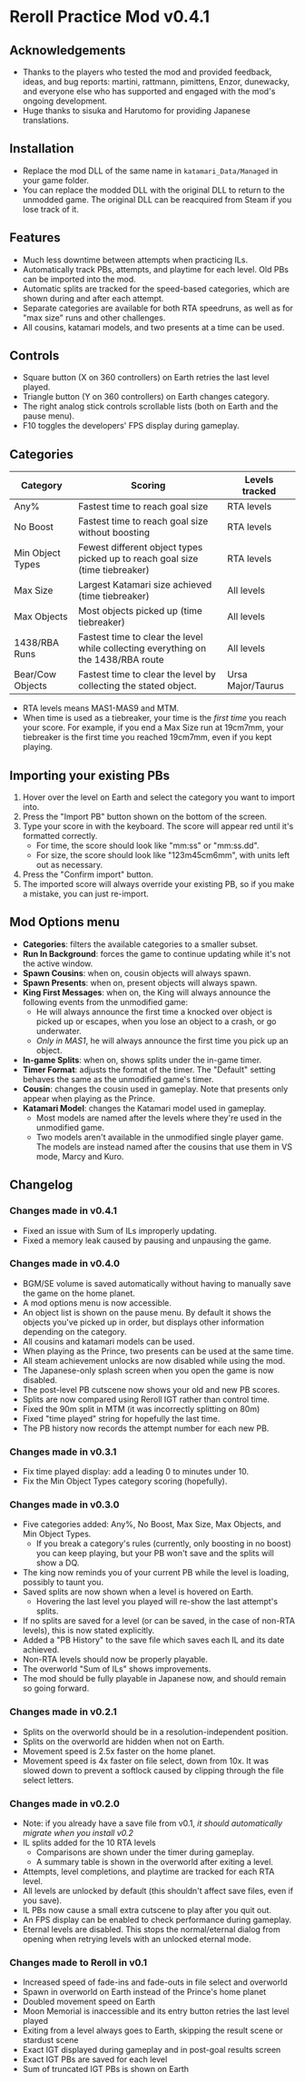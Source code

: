 # Reroll Practice Mod v0.4.1

## Acknowledgements

- Thanks to the players who tested the mod and provided feedback, ideas, and bug reports:
  martini, rattmann, pimittens, Enzor, dunewacky,
  and everyone else who has supported and engaged with the mod's ongoing development.
- Huge thanks to sisuka and Harutomo for providing Japanese translations.

## Installation

- Replace the mod DLL of the same name in `katamari_Data/Managed` in your game folder.
- You can replace the modded DLL with the original DLL to return to the unmodded game. The original DLL can be reacquired from Steam if you lose track of it.

## Features

- Much less downtime between attempts when practicing ILs.
- Automatically track PBs, attempts, and playtime for each level. Old PBs can be imported into the mod.
- Automatic splits are tracked for the speed-based categories, which are shown during and after each attempt.
- Separate categories are available for both RTA speedruns, as well as for "max size" runs and other challenges.
- All cousins, katamari models, and two presents at a time can be used.

## Controls

- Square button (X on 360 controllers) on Earth retries the last level played.
- Triangle button (Y on 360 controllers) on Earth changes category.
- The right analog stick controls scrollable lists (both on Earth and the pause menu).
- F10 toggles the developers' FPS display during gameplay.

## Categories

| Category         | Scoring                                                                           | Levels tracked    |
|------------------|-----------------------------------------------------------------------------------|-------------------|
| Any%             | Fastest time to reach goal size                                                   | RTA levels        |
| No Boost         | Fastest time to reach goal size without boosting                                  | RTA levels        |
| Min Object Types | Fewest different object types picked up to reach goal size (time tiebreaker)      | RTA levels        |
| Max Size         | Largest Katamari size achieved (time tiebreaker)                                  | All levels        |
| Max Objects      | Most objects picked up (time tiebreaker)                                          | All levels        |
| 1438/RBA Runs    | Fastest time to clear the level while collecting everything on the 1438/RBA route | All levels        |
| Bear/Cow Objects | Fastest time to clear the level by collecting the stated object.                  | Ursa Major/Taurus |

- RTA levels means MAS1-MAS9 and MTM.
- When time is used as a tiebreaker, your time is the *first time* you reach your score.
  For example, if you end a Max Size run at 19cm7mm, your tiebreaker is the first time you reached 19cm7mm, even if you kept playing.

## Importing your existing PBs

1. Hover over the level on Earth and select the category you want to import into.
2. Press the "Import PB" button shown on the bottom of the screen.
3. Type your score in with the keyboard. The score will appear red until it's formatted correctly.
    * For time, the score should look like "mm:ss" or "mm:ss.dd".
    * For size, the score should look like "123m45cm6mm", with units left out as necessary.
4. Press the "Confirm import" button.
5. The imported score will always override your existing PB, so if you make a mistake, you can just re-import.

## Mod Options menu

- **Categories**: filters the available categories to a smaller subset.
- **Run In Background**: forces the game to continue updating while it's not the active window.
- **Spawn Cousins**: when on, cousin objects will always spawn.
- **Spawn Presents**: when on, present objects will always spawn.
- **King First Messages**: when on, the King will always announce the following events from the unmodified game:
  - He will always announce the first time a knocked over object is picked up or escapes, when you lose an object to a crash, or go underwater.
  - *Only in MAS1*, he will always announce the first time you pick up an object.
- **In-game Splits**: when on, shows splits under the in-game timer.
- **Timer Format**: adjusts the format of the timer. The "Default" setting behaves the same as the unmodified game's timer.
- **Cousin**: changes the cousin used in gameplay. Note that presents only appear when playing as the Prince.
- **Katamari Model**: changes the Katamari model used in gameplay.
  - Most models are named after the levels where they're used in the unmodified game.
  - Two models aren't available in the unmodified single player game.
    The models are instead named after the cousins that use them in VS mode, Marcy and Kuro.

## Changelog

### Changes made in v0.4.1
- Fixed an issue with Sum of ILs improperly updating.
- Fixed a memory leak caused by pausing and unpausing the game.

### Changes made in v0.4.0
- BGM/SE volume is saved automatically without having to manually save the game on the home planet.
- A mod options menu is now accessible.
- An object list is shown on the pause menu. By default it shows the objects you've picked up in order,
  but displays other information depending on the category.
- All cousins and katamari models can be used.
- When playing as the Prince, two presents can be used at the same time.
- All steam achievement unlocks are now disabled while using the mod.
- The Japanese-only splash screen when you open the game is now disabled.
- The post-level PB cutscene now shows your old and new PB scores.
- Splits are now compared using Reroll IGT rather than control time.
- Fixed the 90m split in MTM (it was incorrectly splitting on 80m)
- Fixed "time played" string for hopefully the last time.
- The PB history now records the attempt number for each new PB.

### Changes made in v0.3.1
- Fix time played display: add a leading 0 to minutes under 10.
- Fix the Min Object Types category scoring (hopefully).

### Changes made in v0.3.0
- Five categories added: Any%, No Boost, Max Size, Max Objects, and Min Object Types.
  - If you break a category's rules (currently, only boosting in no boost)
    you can keep playing, but your PB won't save and the splits will show a DQ.
- The king now reminds you of your current PB while the level is loading,
  possibly to taunt you.
- Saved splits are now shown when a level is hovered on Earth.
  - Hovering the last level you played will re-show the last attempt's splits.
- If no splits are saved for a level (or can be saved, in the case of non-RTA levels),
  this is now stated explicitly.
- Added a "PB History" to the save file which saves each IL and its date achieved.
- Non-RTA levels should now be properly playable.
- The overworld "Sum of ILs" shows improvements.
- The mod should be fully playable in Japanese now, and should remain so going forward.

### Changes made in v0.2.1

- Splits on the overworld should be in a resolution-independent position.
- Splits on the overworld are hidden when not on Earth.
- Movement speed is 2.5x faster on the home planet.
- Movement speed is 4x faster on file select, down from 10x. It was slowed down to prevent a softlock caused by clipping through the file select letters.

### Changes made in v0.2.0

- Note: if you already have a save file from v0.1, *it should automatically migrate when you install v0.2*
- IL splits added for the 10 RTA levels
  - Comparisons are shown under the timer during gameplay.
  - A summary table is shown in the overworld after exiting a level.
- Attempts, level completions, and playtime are tracked for each RTA level.
- All levels are unlocked by default (this shouldn't affect save files, even if you save).
- IL PBs now cause a small extra cutscene to play after you quit out.
- An FPS display can be enabled to check performance during gameplay.
- Eternal levels are disabled. This stops the normal/eternal dialog from opening when retrying levels with an unlocked eternal mode.

### Changes made to Reroll in v0.1

- Increased speed of fade-ins and fade-outs in file select and overworld
- Spawn in overworld on Earth instead of the Prince's home planet
- Doubled movement speed on Earth
- Moon Memorial is inaccessible and its entry button retries the last level played
- Exiting from a level always goes to Earth, skipping the result scene or stardust scene
- Exact IGT displayed during gameplay and in post-goal results screen
- Exact IGT PBs are saved for each level
- Sum of truncated IGT PBs is shown on Earth
